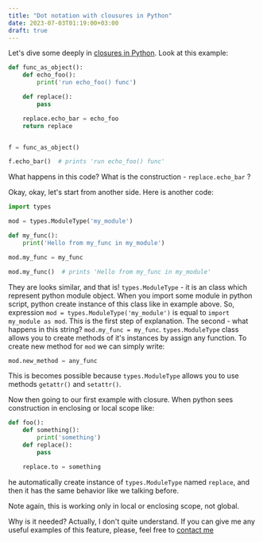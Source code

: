 ```yaml
---
title: "Dot notation with clousures in Python"
date: 2023-07-03T01:19:00+03:00
draft: true
---
```


Let's dive some deeply in [closures in Python](https://leks.us/posts/closures-in-python/). Look at this example:
```python
def func_as_object():
    def echo_foo():
        print('run echo_foo() func')

    def replace():
        pass

    replace.echo_bar = echo_foo
    return replace


f = func_as_object()

f.echo_bar()  # prints 'run echo_foo() func'
```

What happens in this code? What is the construction - `replace.echo_bar` ? 

Okay, okay, let's start from another side. Here is another code:
```python
import types

mod = types.ModuleType('my_module')

def my_func():
    print('Hello from my_func in my_module')

mod.my_func = my_func

mod.my_func()  # prints 'Hello from my_func in my_module'
```

They are looks similar, and that is! `types.ModuleType` - it is an class which represent python  module object. When you import some module in python script,  python create instance of this class like in example above. So, expression `mod = types.ModuleType('my_module')`  is equal to `import my_module as mod`. This is the first step of explanation. The second - what happens in this string? `mod.my_func = my_func`. `types.ModuleType` class allows you to create methods of it's instances by assign any function. To create new method for `mod` we can simply write:
```python
mod.new_method = any_func
```
This is becomes possible because `types.ModuleType` allows you to use methods `getattr()` and `setattr()`.

Now then going to our first example with closure. When python sees construction in enclosing or local scope like:
```python
def foo():
	def something():
		print('something')
	def replace():
		pass

	replace.to = something
```
he automatically create instance of `types.ModuleType` named `replace`, and then it has the same behavior like we talking before.

Note again, this is working only in local or enclosing scope, not global.

Why is it needed? Actually, I don't quite understand. If you can give me any useful examples of this feature, please, feel free to [contact me](https://leks.us/about/)
